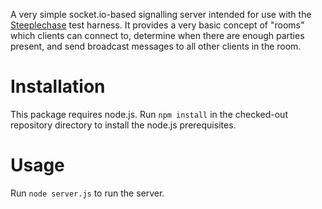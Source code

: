 A very simple socket.io-based signalling server intended for use with the [Steeplechase] test harness. It provides a very basic concept of "rooms" which clients can connect to, determine when there are enough parties present, and send broadcast messages to all other clients in the room.

Installation
============

This package requires node.js. Run `npm install` in the checked-out repository directory to install the node.js prerequisites.

Usage
=====

Run `node server.js` to run the server.

[Steeplechase]: https://github.com/luser/steeplechase
